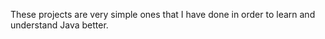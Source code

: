 These projects are very simple ones that I have done in order to learn and understand Java better. 
